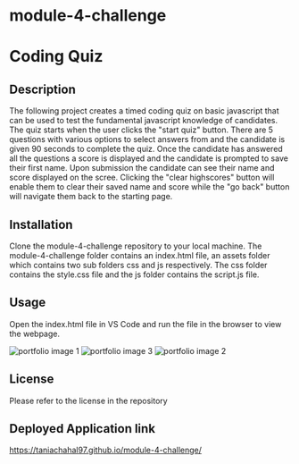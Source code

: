 # module-4-challenge
# Coding Quiz

## Description

The following project creates a timed coding quiz on basic javascript that can be used to test the fundamental javascript knowledge of candidates. The quiz starts when the user clicks the "start quiz" button. There are 5 questions with various options to select answers from and the candidate is given 90 seconds to complete the quiz. Once the candidate has answered all the questions a score is displayed and the candidate is prompted to save their first name. Upon submission the candidate can see their name and score displayed on the scree. Clicking the "clear highscores" button will enable them to clear their saved name and score while the "go back" button will navigate them back to the starting page.


## Installation

Clone the module-4-challenge repository to your local machine. The module-4-challenge folder contains an index.html file, an assets folder which contains two sub folders css and js respectively. The css folder contains the  style.css file and the js folder contains the script.js file. 

## Usage

Open the index.html file in VS Code and run the file in the browser to view the webpage. 

![portfolio image 1](images/image-1)
![portfolio image 3](images/image-2)
![portfolio image 2](images/image-3)


## License

Please refer to the license in the repository

## Deployed Application link
https://taniachahal97.github.io/module-4-challenge/